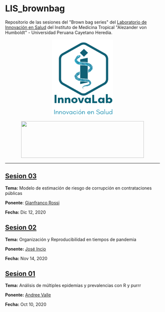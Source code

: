 # LIS_brownbag

Repositorio de las sesiones del "Brown bag series" del [Laboratorio de Innovación en Salud](https://investigacion.cayetano.edu.pe/catalogo/biotecnologia/innov-lab) del Instituto de Medicina Tropical "Alezander von Humboldt" - Universidad Peruana Cayetano Heredia.

<p align="center">
  <img src="./_figs/lis_logo.png" width="200" height="250">
</p>

<p align="center">
  <img src="./_figs/upch-imt-logo.jpg" width="400" height="120">
</p>

----

## [Sesion 03](https://github.com/healthinnovation/LIS_brownbag/tree/master/01_BBS_sesion03)

**Tema:** Modelo de estimación de riesgo de corrupción en contrataciones públicas

**Ponente**: [Gianfranco Rossi](https://twitter.com/gjrossir)

**Fecha:** Dic 12, 2020

## [Sesion 02](https://github.com/healthinnovation/LIS_brownbag/tree/master/01_BBS_sesion02)

**Tema:** Organización y Reproducibilidad en tiempos de pandemia

**Ponente:** [José Incio](https://twitter.com/jlincio)

**Fecha:** Nov 14, 2020

## [Sesion 01](https://github.com/healthinnovation/LIS_brownbag/tree/master/01_BBS_sesion01)

**Tema:** Análisis de múltiples epidemias y prevalencias con R y purrr

**Ponente:** [Andree Valle](https://twitter.com/avallecam)

**Fecha:** Oct 10, 2020
